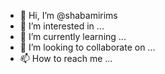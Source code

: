 - 👋 Hi, I’m @shabamirims
- 👀 I’m interested in ...
- 🌱 I’m currently learning ...
- 💞️ I’m looking to collaborate on ...
- 📫 How to reach me ...

<!---
shabamirims/shabamirims is a ✨ special ✨ repository because its `README.md` (this file) appears on your GitHub profile.
You can click the Preview link to take a look at your changes.
--->
